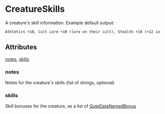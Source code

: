 # CreatureSkills

A creature's skill information. Example default output:

```md
Athletics +10, Cult Lore +10 (lore on their cult), Stealth +10 (+12 in forests); Some skill note
```

## Attributes

[notes](#notes), [skills](#skills)


### notes

Notes for the creature's skills (list of strings, optional)

### skills

Skill bonuses for the creature, as a list of
[QuteDataNamedBonus](../QuteDataGenericStat/QuteDataNamedBonus.md)
